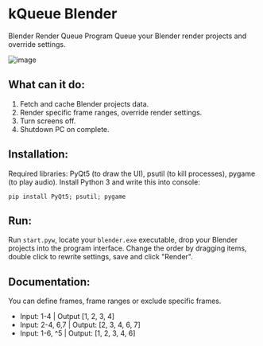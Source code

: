 # kQueue Blender
Blender Render Queue Program
Queue your Blender render projects and override settings.

![image](https://github.com/lauwurence/kqueue_blender/assets/46109734/9eccb088-0220-4c4a-bd12-daa020a25241)

## What can it do:
1. Fetch and cache Blender projects data.
2. Render specific frame ranges, override render settings.
3. Turn screens off.
4. Shutdown PC on complete.

## Installation:
Required libraries: PyQt5 (to draw the UI), psutil (to kill processes), pygame (to play audio).
Install Python 3 and write this into console:
```
pip install PyQt5; psutil; pygame
```

## Run:
Run `start.pyw`, locate your `blender.exe` executable, drop your Blender projects into the program interface.
Change the order by dragging items, double click to rewrite settings, save and click "Render".

## Documentation:
You can define frames, frame ranges or exclude specific frames.
- Input: 1-4 | Output [1, 2, 3, 4]
- Input: 2-4, 6,7 | Output: [2, 3, 4, 6, 7]
- Input: 1-6, ^5 | Output: [1, 2, 3, 4, 6]
